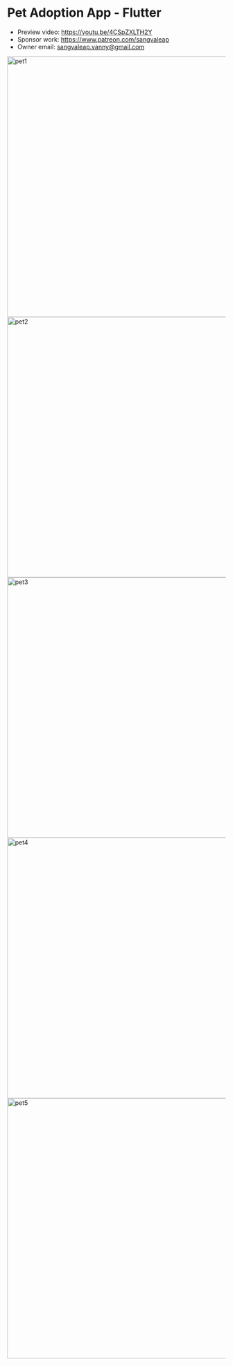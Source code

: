 # Pet Adoption App - Flutter

- Preview video: https://youtu.be/4CSpZXLTH2Y
- Sponsor work: https://www.patreon.com/sangvaleap
- Owner email: sangvaleap.vanny@gmail.com

<img width="600" alt="pet1" src="https://user-images.githubusercontent.com/86506519/151803963-bfd62a31-bd5e-4871-8b1a-af3c24d61e31.png">
<img width="600" alt="pet2" src="https://user-images.githubusercontent.com/86506519/151803992-e1e1256e-c979-412b-975d-43dfb0eaf73e.png">
<img width="600" alt="pet3" src="https://user-images.githubusercontent.com/86506519/151804001-9aead1e6-5cd3-4bf7-ac2f-f511dcdff05d.png">
<img width="600" alt="pet4" src="https://user-images.githubusercontent.com/86506519/151804009-4c8bcd14-c2f3-47cf-b88f-eaf8d61ce9bb.png">
<img width="600" alt="pet5" src="https://user-images.githubusercontent.com/86506519/151804013-2f4c68dc-4ffd-4246-a74f-25bb3b057aff.png">
